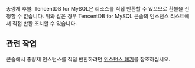종량제 후불: TencentDB for MySQL은 리소스를 직접 반환할 수 있으므로 환불을 신청할 수 없습니다.
위와 같은 경우 TencentDB for MySQL 콘솔의 인스턴스 리스트에서 직접 반환 조치할 수 있습니다.
## 관련 작업
콘솔에서 종량제 인스턴스를 직접 반환하려면 [인스턴스 폐기](https://intl.cloud.tencent.com/document/product/236/31895)를 참조하십시오.
